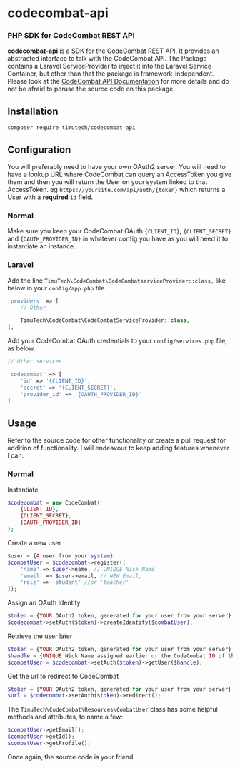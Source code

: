 # codecombat-api
### PHP SDK for CodeCombat REST API

**codecombat-api** is a SDK for the [CodeCombat](https://codecombat.com/api-docs) REST API.
It provides an abstracted interface to talk with the CodeCombat API. The Package contains a Laravel ServiceProvider to inject it into the Laravel Service Container, but other than that the package is framework-independent. Please look at the [CodeCombat API Documentation](https://codecombat.com/api-docs) for more details and do not be afraid to peruse the source code on this package.

## Installation

`composer require timutech/codecombat-api`

## Configuration

You will preferably need to have your own OAuth2 server. You will need to have a lookup URL where CodeCombat can query an AccessToken you give them and then you will return the User on your system linked to that AccessToken.
eg
`https://yoursite.com/api/auth/{token}` which returns a User with a **required** `id` field.

### Normal

Make sure you keep your CodeCombat OAuth `{CLIENT_ID}`, `{CLIENT_SECRET}` and `{OAUTH_PROVIDER_ID}` in whatever config you have as you will need it to instantiate an instance.

### Laravel

Add the line `TimuTech\CodeCombat\CodeCombatserviceProvider::class,` like below in your `config/app.php` file.

```php
'providers' => [
	// Other

	TimuTech\CodeCombat\CodeCombatServiceProvider::class,
],
```

Add your CodeCombat OAuth credentials to your `config/services.php` file, as below.

```php
// Other services

'codecombat' => [
    'id' => '{CLIENT_ID}',
    'secret' => '{CLIENT_SECRET}',
    'provider_id' => '{OAUTH_PROVIDER_ID}'
]
```

## Usage

Refer to the source code for other functionality or create a pull request for addition of functionality. I will endeavour to keep adding features whenever I can.

### Normal

Instantiate
```php
$codecombat = new CodeCombat(
	{CLIENT_ID},
	{CLIENT_SECRET},
	{OAUTH_PROVIDER_ID}
);
```
Create a new user
```php
$user = {A user from your system}
$combatUser = $codecombat->register([
    'name' => $user->name, // UNIQUE Nick Name
    'email' => $user->email, // NEW Email,
    'role' => 'student' //or 'teacher'
]);
```
Assign an OAuth Identity
```php
$token = {YOUR OAuth2 token, generated for your user from your server}
$codecombat->setAuth($token)->createIdentity($combatUser);
```
Retrieve the user later
```php
$token = {YOUR OAuth2 token, generated for your user from your server}
$handle = {UNIQUE Nick Name assigned earlier or the CodeCombat ID of the user, if you have it}
$combatUser = $codecombat->setAuth($token)->getUser($handle);
```
Get the url to redirect to CodeCombat
```php
$token = {YOUR OAuth2 token, generated for your user from your server}
$url = $codecombat->setAuth($token)->redirect();
```

The `TimuTech\CodeCombat\Resources\CombatUser` class has some helpful methods and attributes, to name a few:
```php
$combatUser->getEmail();
$combatUser->getId();
$combatUser->getProfile();
```
Once again, the source code is your friend.